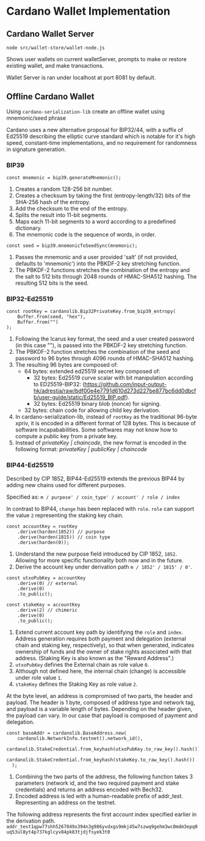 # Cardano Wallet Implementation

## Cardano Wallet Server

`node src/wallet-store/wallet-node.js`

Shows user wallets on current walletServer, prompts to make or restore existing wallet, and make transactions.

Wallet Server is ran under localhost at port 8081 by default.

## Offline Cardano Wallet

Using `cardano-serialization-lib` create an offline wallet using mnemonic/seed phrase

Cardano uses a new alternative proposal for BIP32/44, with a suffix of Ed25519 describing the elliptic curve standard which is notable for it's high speed, constant-time implementations, and no requirement for randomness in signature generation.

### BIP39

`const mnemonic = bip39.generateMnemonic();`

1. Creates a random 128-256 bit number.
2. Creates a checksum by taking the first (entropy-length/32) bits of the SHA-256 hash of the entropy.
3. Add the checksum to the end of the entropy.
4. Splits the result into 11-bit segments.
5. Maps each 11-bit segments to a word according to a predefined dictionary.
6. The mnemonic code is the sequence of words, in order.

`const seed = bip39.mnemonicToSeedSync(mnemonic);`
1. Passes the mnemonic and a user provided 'salt' (if not provided, defaults to 'mnemonic') into the PBKDF-2 key stretching function.
2. The PBKDF-2 functions stretches the combination of the entropy and the salt to 512 bits through 2048 rounds of HMAC-SHA512 hashing. The resulting 512 bits is the seed.

### BIP32-Ed25519

```
const rootKey = cardanolib.Bip32PrivateKey.from_bip39_entropy(
    Buffer.from(seed, "hex"),
    Buffer.from("")
);
```

1. Following the Icarus key format, the seed and a user created password (in this case ""), is passed into the PBKDF-2 key stretching function.
2. The PBKDF-2 function stretches the combination of the seed and password to 96 bytes through 4096 rounds of HMAC-SHA512 hashing.
3. The resulting 96 bytes are composed of:
    - 64 bytes: extended ed25519 secret key composed of:
        - 32 bytes: Ed25519 curve scalar with bit manipulation according to ED25519-BIP32: (https://github.com/input-output-hk/adrestia/raw/bdf00e4e7791d610d273d227be877bc6dd0dbcfb/user-guide/static/Ed25519_BIP.pdf).
        - 32 bytes: Ed25519 binary blob (nonce) for signing. 
    - 32 bytes: chain code for allowing child key derivation.
4. In cardano-serialization-lib, instead of `rootKey` as the traditional 96-byte xpriv, it is encoded in a different format of 128 bytes. This is because of software incapababilities. Some softwares may not know how to compute a public key from a private key.
5. Instead of *privateKey | chaincode*, the new format is encoded in the following format: *privateKey | publicKey | chaincode*

### BIP44-Ed25519

Described by CIP 1852, BIP44-Ed25519 extends the previous BIP44 by adding new chains used for different purposes. 

Specified as: `m / purpose' / coin_type' / account' / role / index`

In contrast to BIP44, `change` has been replaced with `role`. 
`role` can support the value `2` representing the staking key chain.

```
const accountKey = rootKey
    .derive(harden(1852)) // purpose
    .derive(harden(1815)) // coin type
    .derive(harden(0));
```

1. Understand the new purpose field introduced by CIP 1852, `1852`. Allowing for more specific functionality both now and in the future.
2. Derive the account key under derivation path `m / 1852' / 1815' / 0'`. 

```
const utxoPubKey = accountKey
    .derive(0) // external
    .derive(0)
    .to_public();
```
```
const stakeKey = accountKey
    .derive(2) // chimeric
    .derive(0)
    .to_public();
```

1. Extend current account key path by identifying the `role` and `index`. Address generation requires both payment and delegation (external chain and staking key, respectively), so that when generated, indicates ownership of funds and the owner of stake rights associated with that address. (Staking Key is also known as the "Reward Address".)
2. `utxoPubKey` defines the External chain as role value `0`.
3. Although not defined here, the internal chain (change) is accessible under role value `1`.
4. `stakeKey` defines the Staking Key as role value `2`.

At the byte level, an address is compromised of two parts, the header and payload. The header is 1 byte, composed of address type and network tag, and payload is a variable length of bytes. Depending on the header given, the payload can vary. In our case that payload is composed of payment and delegation.

```
const baseAddr = cardanolib.BaseAddress.new(
    cardanolib.NetworkInfo.testnet().network_id(),
    cardanolib.StakeCredential.from_keyhash(utxoPubKey.to_raw_key().hash()),
    cardanolib.StakeCredential.from_keyhash(stakeKey.to_raw_key().hash())
  );
```

1. Combining the two parts of the address, the following function takes 3 parameters (network id, and the two required payment and stake credentials) and returns an address encoded with Bech32.
2. Encoded address is led with a human-readable prefix of addr_test. Representing an address on the testnet.

The following address represents the first account index specified earlier in the derivation path.
`addr_test1qpw77shh5267049x394n3g986yvdxgs9mkj45w7szwq9gehm3wc0mdm3epq0uq53ul8yt4p737kglcyv84pk83tjdjfsyek3t0`












